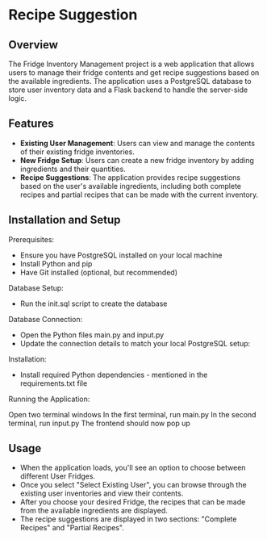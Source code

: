 # Recipe Suggestion

## Overview
The Fridge Inventory Management project is a web application that allows users to manage their fridge contents and get recipe suggestions based on the available ingredients. The application uses a PostgreSQL database to store user inventory data and a Flask backend to handle the server-side logic.

## Features
- **Existing User Management**: Users can view and manage the contents of their existing fridge inventories.
- **New Fridge Setup**: Users can create a new fridge inventory by adding ingredients and their quantities.
- **Recipe Suggestions**: The application provides recipe suggestions based on the user's available ingredients, including both complete recipes and partial recipes that can be made with the current inventory.

## Installation and Setup
Prerequisites:

- Ensure you have PostgreSQL installed on your local machine
- Install Python and pip
- Have Git installed (optional, but recommended)

Database Setup:

- Run the init.sql script to create the database

Database Connection:

- Open the Python files main.py and input.py
- Update the connection details to match your local PostgreSQL setup:

Installation:

- Install required Python dependencies - mentioned in the requirements.txt file

Running the Application:

Open two terminal windows
In the first terminal, run main.py
In the second terminal, run input.py
The frontend should now pop up


## Usage
- When the application loads, you'll see an option to choose between different User Fridges.
- Once you select "Select Existing User", you can browse through the existing user inventories and view their contents.
- After you choose your desired Fridge, the recipes that can be made from the available ingredients are displayed.
- The recipe suggestions are displayed in two sections: "Complete Recipes" and "Partial Recipes".
